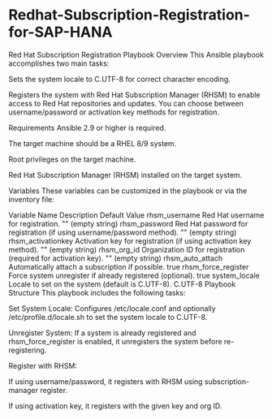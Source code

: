 # Redhat-Subscription-Registration-for-SAP-HANA
 Red Hat Subscription Registration Playbook
 Overview
This Ansible playbook accomplishes two main tasks:

Sets the system locale to C.UTF-8 for correct character encoding.

Registers the system with Red Hat Subscription Manager (RHSM) to enable access to Red Hat repositories and updates. You can choose between username/password or activation key methods for registration.

Requirements
Ansible 2.9 or higher is required.

The target machine should be a RHEL 8/9 system.

Root privileges on the target machine.

Red Hat Subscription Manager (RHSM) installed on the target system.

Variables
These variables can be customized in the playbook or via the inventory file:


Variable Name	Description	Default Value
rhsm_username	Red Hat username for registration.	"" (empty string)
rhsm_password	Red Hat password for registration (if using username/password method).	"" (empty string)
rhsm_activationkey	Activation key for registration (if using activation key method).	"" (empty string)
rhsm_org_id	Organization ID for registration (required for activation key).	"" (empty string)
rhsm_auto_attach	Automatically attach a subscription if possible.	true
rhsm_force_register	Force system unregister if already registered (optional).	true
system_locale	Locale to set on the system (default is C.UTF-8).	C.UTF-8
Playbook Structure
This playbook includes the following tasks:

Set System Locale: Configures /etc/locale.conf and optionally /etc/profile.d/locale.sh to set the system locale to C.UTF-8.

Unregister System: If a system is already registered and rhsm_force_register is enabled, it unregisters the system before re-registering.

Register with RHSM:

If using username/password, it registers with RHSM using subscription-manager register.

If using activation key, it registers with the given key and org ID.


